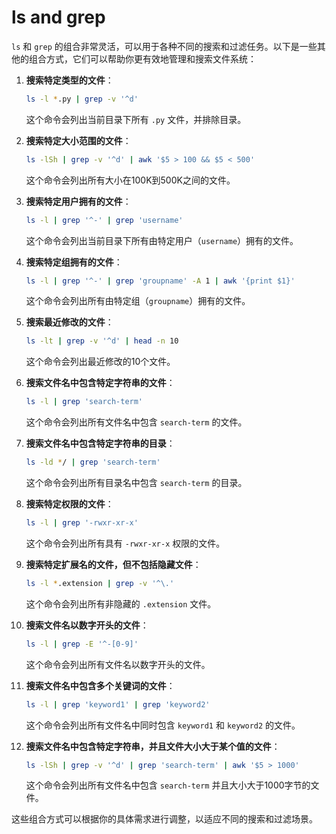 # ls and grep

`ls` 和 `grep` 的组合非常灵活，可以用于各种不同的搜索和过滤任务。以下是一些其他的组合方式，它们可以帮助你更有效地管理和搜索文件系统：

1. **搜索特定类型的文件**：
   ```sh
   ls -l *.py | grep -v '^d'
   ```
   这个命令会列出当前目录下所有 `.py` 文件，并排除目录。

2. **搜索特定大小范围的文件**：
   ```sh
   ls -lSh | grep -v '^d' | awk '$5 > 100 && $5 < 500'
   ```
   这个命令会列出所有大小在100K到500K之间的文件。

3. **搜索特定用户拥有的文件**：
   ```sh
   ls -l | grep '^-' | grep 'username'
   ```
   这个命令会列出当前目录下所有由特定用户（`username`）拥有的文件。

4. **搜索特定组拥有的文件**：
   ```sh
   ls -l | grep '^-' | grep 'groupname' -A 1 | awk '{print $1}'
   ```
   这个命令会列出所有由特定组（`groupname`）拥有的文件。

5. **搜索最近修改的文件**：
   ```sh
   ls -lt | grep -v '^d' | head -n 10
   ```
   这个命令会列出最近修改的10个文件。

6. **搜索文件名中包含特定字符串的文件**：
   ```sh
   ls -l | grep 'search-term'
   ```
   这个命令会列出所有文件名中包含 `search-term` 的文件。

7. **搜索文件名中包含特定字符串的目录**：
   ```sh
   ls -ld */ | grep 'search-term'
   ```
   这个命令会列出所有目录名中包含 `search-term` 的目录。

8. **搜索特定权限的文件**：
   ```sh
   ls -l | grep '-rwxr-xr-x'
   ```
   这个命令会列出所有具有 `-rwxr-xr-x` 权限的文件。

9. **搜索特定扩展名的文件，但不包括隐藏文件**：
   ```sh
   ls -l *.extension | grep -v '^\.'
   ```
   这个命令会列出所有非隐藏的 `.extension` 文件。

10. **搜索文件名以数字开头的文件**：
    ```sh
    ls -l | grep -E '^-[0-9]'
    ```
    这个命令会列出所有文件名以数字开头的文件。

11. **搜索文件名中包含多个关键词的文件**：
    ```sh
    ls -l | grep 'keyword1' | grep 'keyword2'
    ```
    这个命令会列出所有文件名中同时包含 `keyword1` 和 `keyword2` 的文件。

12. **搜索文件名中包含特定字符串，并且文件大小大于某个值的文件**：
    ```sh
    ls -lSh | grep -v '^d' | grep 'search-term' | awk '$5 > 1000'
    ```
    这个命令会列出所有文件名中包含 `search-term` 并且大小大于1000字节的文件。

这些组合方式可以根据你的具体需求进行调整，以适应不同的搜索和过滤场景。